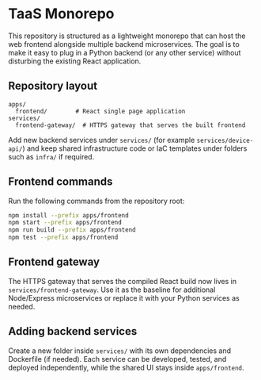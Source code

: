 # TaaS Monorepo

This repository is structured as a lightweight monorepo that can host the web frontend alongside multiple backend microservices.  The goal is to make it easy to plug in a Python backend (or any other service) without disturbing the existing React application.

## Repository layout

```
apps/
  frontend/        # React single page application
services/
  frontend-gateway/  # HTTPS gateway that serves the built frontend
```

Add new backend services under `services/` (for example `services/device-api/`) and keep shared infrastructure code or IaC templates under folders such as `infra/` if required.

## Frontend commands

Run the following commands from the repository root:

```bash
npm install --prefix apps/frontend
npm start --prefix apps/frontend
npm run build --prefix apps/frontend
npm test --prefix apps/frontend
```

## Frontend gateway

The HTTPS gateway that serves the compiled React build now lives in `services/frontend-gateway`.  Use it as the baseline for additional Node/Express microservices or replace it with your Python services as needed.

## Adding backend services

Create a new folder inside `services/` with its own dependencies and Dockerfile (if needed).  Each service can be developed, tested, and deployed independently, while the shared UI stays inside `apps/frontend`.
